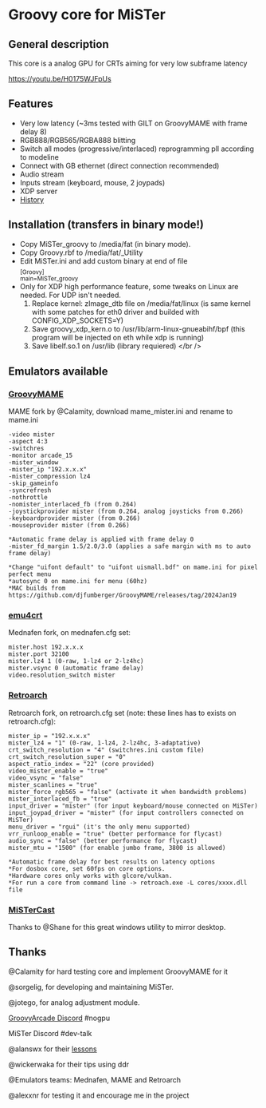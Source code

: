# Groovy core for MiSTer

## General description
This core is a analog GPU for CRTs aiming for very low subframe latency

https://youtu.be/H0175WJFpUs

## Features 
- Very low latency (~3ms tested with GILT on GroovyMAME with frame delay 8)
- RGB888/RGB565/RGBA888 blitting
- Switch all modes (progressive/interlaced) reprogramming pll according to modeline
- Connect with GB ethernet (direct connection recommended)
- Audio stream
- Inputs stream (keyboard, mouse, 2 joypads)
- XDP server 
- [History](https://github.com/psakhis/Groovy_MiSTer/blob/main/history.txt)

## Installation (transfers in binary mode!)
- Copy MiSTer_groovy to /media/fat (in binary mode).
- Copy Groovy.rbf to /media/fat/_Utility
- Edit MiSTer.ini and add custom binary at end of file<br />
  <sub>
  [Groovy]<br />
  main=MiSTer_groovy<br />
  </sub>
- Only for XDP high performance feature, some tweaks on Linux are needed. For UDP isn't needed.
  1. Replace kernel: zImage_dtb file on /media/fat/linux (is same kernel with some patches for eth0 driver and builded with CONFIG_XDP_SOCKETS=Y)
  2. Save groovy_xdp_kern.o to /usr/lib/arm-linux-gnueabihf/bpf (this program will be injected on eth while xdp is running)
  3. Save libelf.so.1 on /usr/lib (library requiered) </br />
## Emulators available
### [GroovyMAME](https://github.com/antonioginer/GroovyMAME/releases) <br />
  MAME fork by @Calamity, download mame_mister.ini and rename to mame.ini
 
    -video mister 
    -aspect 4:3 
    -switchres 
    -monitor arcade_15 
    -mister_window 
    -mister_ip "192.x.x.x" 
    -mister_compression lz4
    -skip_gameinfo 
    -syncrefresh 
    -nothrottle
    -nomister_interlaced_fb (from 0.264) 
    -joystickprovider mister (from 0.264, analog joysticks from 0.266)
    -keyboardprovider mister (from 0.266)
    -mouseprovider mister (from 0.266)
        
    *Automatic frame delay is applied with frame delay 0
    -mister_fd_margin 1.5/2.0/3.0 (applies a safe margin with ms to auto frame delay)

    *Change "uifont default" to "uifont uismall.bdf" on mame.ini for pixel perfect menu
    *autosync 0 on mame.ini for menu (60hz)
    *MAC builds from https://github.com/djfumberger/GroovyMAME/releases/tag/2024Jan19
    
### [emu4crt](https://github.com/psakhis/emu4crt) 
  Mednafen fork, on mednafen.cfg set:
  
    mister.host 192.x.x.x
    mister.port 32100
    mister.lz4 1 (0-raw, 1-lz4 or 2-lz4hc)
    mister.vsync 0 (automatic frame delay)
    video.resolution_switch mister
  
### [Retroarch](https://github.com/antonioginer/RetroArch/tree/mister) 
  Retroarch fork, on retroarch.cfg set (note: these lines has to exists on retroarch.cfg):
  
    mister_ip = "192.x.x.x"
    mister_lz4 = "1" (0-raw, 1-lz4, 2-lz4hc, 3-adaptative)
    crt_switch_resolution = "4" (switchres.ini custom file)
    crt_switch_resolution_super = "0"
    aspect_ratio_index = "22" (core provided)
    video_mister_enable = "true"
    video_vsync = "false"
    mister_scanlines = "true" 
    mister_force_rgb565 = "false" (activate it when bandwidth problems)
    mister_interlaced_fb = "true"
    input_driver = "mister" (for input keyboard/mouse connected on MiSTer)
    input_joypad_driver = "mister" (for input controllers connected on MiSTer)
    menu_driver = "rgui" (it's the only menu supported)
    vrr_runloop_enable = "true" (better performance for flycast)
    audio_sync = "false" (better performance for flycast)
    mister_mtu = "1500" (for enable jumbo frame, 3800 is allowed)

    *Automatic frame delay for best results on latency options
    *For dosbox core, set 60fps on core options.
    *Hardware cores only works with glcore/vulkan.
    *For run a core from command line -> retroach.exe -L cores/xxxx.dll file
    
### [MiSTerCast](https://github.com/iequalshane/MiSTerCast) 
Thanks to @Shane for this great windows utility to mirror desktop.

## Thanks
@Calamity for hard testing core and implement GroovyMAME for it

@sorgelig, for developing and maintaining MiSTer.

@jotego, for analog adjustment module.

[GroovyArcade Discord](https://discord.gg/YtQ6pJh) #nogpu

MiSTer Discord #dev-talk

@alanswx for their [lessons](https://github.com/alanswx/Tutorials_MiSTer)

@wickerwaka for their tips using ddr

@Emulators teams: Mednafen, MAME and Retroarch

@alexxnr for testing it and encourage me in the project

